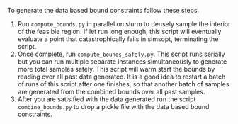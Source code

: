 
To generate the data based bound constraints follow these steps.
1. Run `compute_bounds.py` in parallel on slurm to densely sample the interior of the
   feasible region. If let run long enough, this script will eventually evaluate a 
   point that catastrophically fails in simsopt, terminating the script.
2. Once complete, run `compute_bounds_safely.py`. This script runs serially but you can run
   multiple separate instances simultaneously to generate more total samples safely.
   This script will warm start the bounds by reading over all past data generated. It is a
   good idea to restart a batch of runs of this script after one finishes, so that another
   batch of samples are generated from the combined bounds over all past samples.
3. After you are satisified with the data generated run the script `combine_bounds.py` to 
   drop a pickle file with the data based bound constraints.
